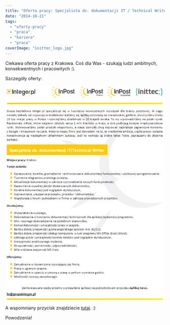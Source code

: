 ```yaml
---
title: "Oferta pracy: Specjalista ds. dokumentacji IT / Technical Writer"
date: "2014-10-21"
tags:
  - "oferty-pracy"
  - "praca"
  - "kariera"
  - "praca"
coverImage: "inittec_logo.jpg"
---
```


Ciekawa oferta pracy z Krakowa. Coś dla Was - szukają ludzi ambitnych,
konsekwentnych i pracowitych :).

Szczegóły oferty:

[![Inittec_oferta](images/Inittec_oferta.jpg)](http://techwriter.pl/wp-content/uploads/2014/10/Inittec_oferta.jpg)

A wspomniany przycisk
znajdziecie [tutaj](http://www.pracuj.pl/praca/specjalista-ds-dokumentacji-it-krakow,oferta,3596902).
:)

Powodzenia!
